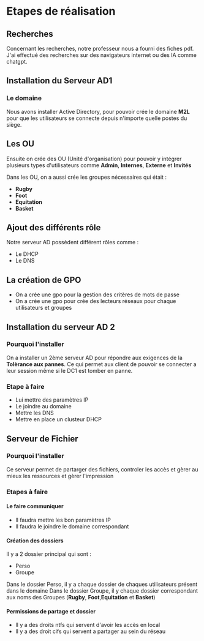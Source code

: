# Etapes de réalisation

## Recherches
Concernant les recherches, notre professeur nous a fourni des fiches pdf. J'ai effectué des recherches sur des navigateurs internet ou des IA comme chatgpt.

## Installation du Serveur AD1

### Le domaine
Nous avons installer Active Directory, pour pouvoir crée le domaine **M2L** pour que les utilisateurs se connecte depuis n'importe quelle postes du siège.

## Les OU
Ensuite on crée des OU (Unité d'organisation) pour pouvoir y intégrer plusieurs types d'utilisateurs comme **Admin**, **Internes**, **Externe** et **Invités**

Dans les OU, on a aussi crée les groupes nécessaires qui était :

- **Rugby**
- **Foot**
- **Equitation**
- **Basket**

## Ajout des différents rôle 
 
 Notre serveur AD possèdent différent rôles comme : 

 - Le DHCP 
 - Le DNS 

## La création de GPO 

- On a crée une gpo pour la gestion des critères de mots de passe 
- On a crée une gpo pour crée des lecteurs réseaux pour chaque utilisateurs et groupes 

## Installation du serveur AD 2

### Pourquoi l'installer 

On a installer un 2ème serveur AD pour répondre aux exigences de la **Tolèrance aux pannes**. Ce qui permet aux client de pouvoir se connecter a leur session même si le DC1 est tomber en panne. 

### Etape à faire 

- Lui mettre des paramètres IP 
- Le joindre au domaine 
- Mettre les DNS 
- Mettre en place un clusteur DHCP 

## Serveur de Fichier 

### Pourquoi l'installer 

Ce serveur permet de partarger des fichiers, controler les accès et gèrer au mieux les ressources et gèrer l'impression


### Etapes à faire 

#### Le faire communiquer 

- Il faudra mettre les bon paramètres IP
- Il faudra le joindre le domaine correspondant 

#### Création des dossiers 

Il y a 2 dossier principal qui sont :

- Perso 
- Groupe 

Dans le dossier Perso, il y a chaque dossier de chaques utilisateurs présent dans le domaine 
Dans le dossier Groupe, il y chaque dossier correspondant aux noms des Groupes (**Rugby**, **Foot**,**Equitation** et **Basket**)

#### Permissions de partage et dossier 
 
- Il y a des droits ntfs qui servent d'avoir les accès en local 
- Il y a des droit cifs qui servent a partager au sein du réseau 






